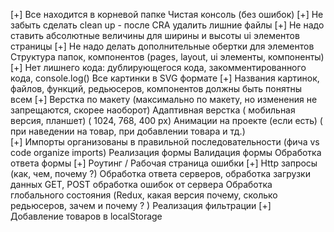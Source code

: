 [+] Все находится в корневой папке
    Чистая консоль (без ошибок)
[+] Не забыть сделать clean up - после CRA удалить лишние файлы
[+] Не надо ставить абсолютные величины для ширины и высоты ui элементов страницы
[+] Не надо делать дополнительные обертки для элементов
    Структура папок, компонентов (pages, layout, ui элементы, компоненты)
[+] Нет лишнего кода: дублирующегося кода, закомментированного кода, console.log()
    Все картинки в SVG формате
[+] Названия картинок, файлов, функций, редьюcеров, компонентов должны быть понятны всем
[+] Верстка по макету (максимально по макету, но изменения не запрещаются, скорее наоборот)
    Адаптивная верстка ( мобильная версия, планшет) ( 1024, 768, 400 px)
    Анимации на проекте (если есть) ( при наведении на товар, при добавлении товара и тд.)  
[+] Импорты организованы в правильной последовательности (фича vs code organize imports)
    Реализация формы
    Валидация формы
    Обработка ответа формы
[+] Роутинг / Рабочая страница ошибки
[+] Http запросы (как, чем, почему ?) Обработка ответа серверов, обработка загрузки данных GET, POST обработка ошибок от сервера
    Обработка глобального состояния (Redux, какая версия почему, сколько редьюсеров, зачем и почему ? )
    Реализация фильтрации
[+] Добавление товаров в localStorage

